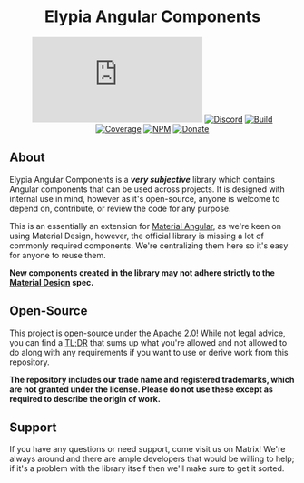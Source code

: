 <div align="center">

# Elypia Angular Components
[![Matrix]][matrix-community] [![Discord]][discord-guild] [![Build]][gitlab] [![Coverage]][gitlab] [![NPM]][npm-page] [![Donate]][elypia-donate]
</div>

## About
Elypia Angular Components is a **_very subjective_** library which contains
Angular components that can be used across projects. It is designed with internal
use in mind, however as it's open-source, anyone is welcome to depend on,
contribute, or review the code for any purpose.

This is an essentially an extension for [Material Angular], as we're keen on using Material Design,
however, the official library is missing a lot of commonly required components. We're centralizing
them here so it's easy for anyone to reuse them.

**New components created in the library may not adhere strictly to the [Material Design] spec.**

## Open-Source
This project is open-source under the [Apache 2.0]!
While not legal advice, you can find a [TL;DR] that sums up what you're
allowed and not allowed to do along with any requirements if you want
to use or derive work from this repository.

**The repository includes our trade name and registered trademarks,
which are not granted under the license. Please do not use these
except as required to describe the origin of work.**

## Support
If you have any questions or need support, come visit us on Matrix! We're always around and
there are ample developers that would be willing to help; if it's a problem with the library
itself then we'll make sure to get it sorted.

[matrix-community]: https://matrix.to/#/+elypia:matrix.org "Matrix Invite"
[discord-guild]: https://discord.com/invite/hprGMaM "Discord Invite"
[gitlab]: https://gitlab.com/Elypia/ng-elypia/commits/master "Repository on GitLab"
[npm-page]: https://www.npmjs.com/package/@elypia/ng-elypia "Package on NPM"
[elypia-donate]: https://elypia.org/donate "Donate to Elypia"
[Material Angular]: https://github.com/angular/components "Material Angular on GitHub"
[Material Design]: https://material.io/design/ "Material Designs"
[Apache 2.0]: https://www.apache.org/licenses/LICENSE-2.0 "Apache 2.0 License"
[TL;DR]: https://tldrlegal.com/license/apache-license-2.0-(apache-2.0) "TL;DR of Apache 2.0"

[Matrix]: https://img.shields.io/matrix/elypia:matrix.org?logo=matrix "Matrix Shield"
[Discord]: https://discord.com/api/guilds/184657525990359041/widget.png "Discord Shield"
[Build]: https://gitlab.com/Elypia/ng-elypia/badges/master/pipeline.svg "GitLab Build Shield"
[Coverage]: https://gitlab.com/Elypia/ng-elypia/badges/master/coverage.svg "GitLab Coverage Shield"
[NPM]: https://img.shields.io/npm/dt/@elypia/ng-elypia.svg "NPM Downloads"
[Donate]: https://img.shields.io/badge/elypia-donate-blueviolet "Donate Shield"
